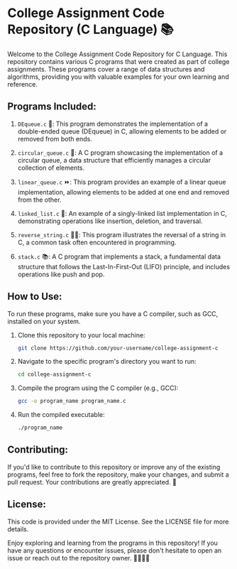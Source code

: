 # College Assignment Code Repository (C Language) 📚

Welcome to the College Assignment Code Repository for C Language. This repository contains various C programs that were created as part of college assignments. These programs cover a range of data structures and algorithms, providing you with valuable examples for your own learning and reference.

## Programs Included:

1. `DEqueue.c` 🔄: This program demonstrates the implementation of a double-ended queue (DEqueue) in C, allowing elements to be added or removed from both ends.

2. `circular_queue.c` 🔘: A C program showcasing the implementation of a circular queue, a data structure that efficiently manages a circular collection of elements.

3. `linear_queue.c` ⏩: This program provides an example of a linear queue implementation, allowing elements to be added at one end and removed from the other.

4. `linked_list.c` 🔗: An example of a singly-linked list implementation in C, demonstrating operations like insertion, deletion, and traversal.

5. `reverse_string.c` 🔄🔀: This program illustrates the reversal of a string in C, a common task often encountered in programming.

6. `stack.c` 📚: A C program that implements a stack, a fundamental data structure that follows the Last-In-First-Out (LIFO) principle, and includes operations like push and pop.

## How to Use:

To run these programs, make sure you have a C compiler, such as GCC, installed on your system.

1. Clone this repository to your local machine:
   ```bash
   git clone https://github.com/your-username/college-assignment-c
   ```
2. Navigate to the specific program's directory you want to run:
   ```bash
   cd college-assignment-c
   ```
3. Compile the program using the C compiler (e.g., GCC):
   ```bash
   gcc -o program_name program_name.c
   ```
4. Run the compiled executable:
   ```bash
   ./program_name
   ```

## Contributing:
If you'd like to contribute to this repository or improve any of the existing programs, feel free to fork the repository, make your changes, and submit a pull request. Your contributions are greatly appreciated. 🤝

## License:
This code is provided under the MIT License. See the LICENSE file for more details.

Enjoy exploring and learning from the programs in this repository! If you have any questions or encounter issues, please don't hesitate to open an issue or reach out to the repository owner. 🚀👨‍💻📖
